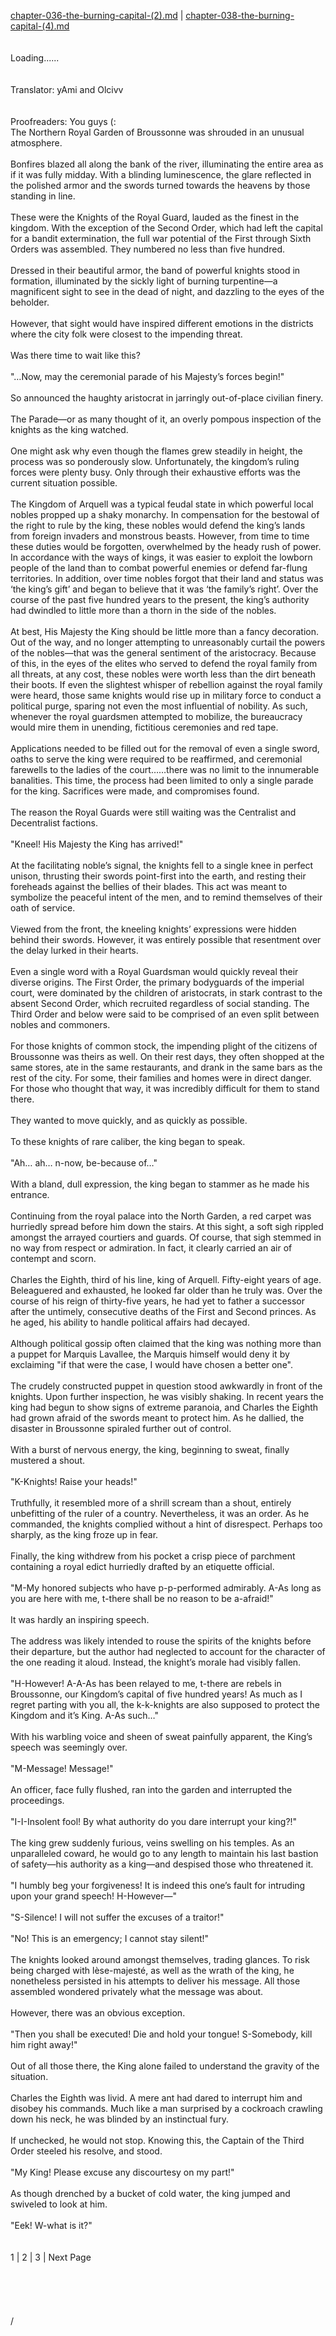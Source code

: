 [chapter-036-the-burning-capital-(2).md](./chapter-036-the-burning-capital-(2).md) | [chapter-038-the-burning-capital-(4).md](./chapter-038-the-burning-capital-(4).md) <br/>
<br/>
<br/>
Loading......<br/>
<br/>
<br/>
Translator: yAmi and Olcivv<br/>
<br/>
<br/>
Proofreaders: You guys (:<br/>
The Northern Royal Garden of Broussonne was shrouded in an unusual atmosphere.<br/>
<br/>
Bonfires blazed all along the bank of the river, illuminating the entire area as if it was fully midday. With a blinding luminescence, the glare reflected in the polished armor and the swords turned towards the heavens by those standing in line.<br/>
<br/>
These were the Knights of the Royal Guard, lauded as the finest in the kingdom. With the exception of the Second Order, which had left the capital for a bandit extermination, the full war potential of the First through Sixth Orders was assembled. They numbered no less than five hundred.<br/>
<br/>
Dressed in their beautiful armor, the band of powerful knights stood in formation, illuminated by the sickly light of burning turpentine—a magnificent sight to see in the dead of night, and dazzling to the eyes of the beholder.<br/>
<br/>
However, that sight would have inspired different emotions in the districts where the city folk were closest to the impending threat.<br/>
<br/>
Was there time to wait like this?<br/>
<br/>
"…Now, may the ceremonial parade of his Majesty’s forces begin!"<br/>
<br/>
So announced the haughty aristocrat in jarringly out-of-place civilian finery.<br/>
<br/>
The Parade—or as many thought of it, an overly pompous inspection of the knights as the king watched.<br/>
<br/>
One might ask why even though the flames grew steadily in height, the process was so ponderously slow. Unfortunately, the kingdom’s ruling forces were plenty busy. Only through their exhaustive efforts was the current situation possible.<br/>
<br/>
The Kingdom of Arquell was a typical feudal state in which powerful local nobles propped up a shaky monarchy. In compensation for the bestowal of the right to rule by the king, these nobles would defend the king’s lands from foreign invaders and monstrous beasts. However, from time to time these duties would be forgotten, overwhelmed by the heady rush of power. In accordance with the ways of kings, it was easier to exploit the lowborn people of the land than to combat powerful enemies or defend far-flung territories. In addition, over time nobles forgot that their land and status was ‘the king’s gift’ and began to believe that it was ‘the family’s right’. Over the course of the past five hundred years to the present, the king’s authority had dwindled to little more than a thorn in the side of the nobles.<br/>
<br/>
At best, His Majesty the King should be little more than a fancy decoration. Out of the way, and no longer attempting to unreasonably curtail the powers of the nobles—that was the general sentiment of the aristocracy. Because of this, in the eyes of the elites who served to defend the royal family from all threats, at any cost, these nobles were worth less than the dirt beneath their boots. If even the slightest whisper of rebellion against the royal family were heard, those same knights would rise up in military force to conduct a political purge, sparing not even the most influential of nobility. As such, whenever the royal guardsmen attempted to mobilize, the bureaucracy would mire them in unending, fictitious ceremonies and red tape.<br/>
<br/>
Applications needed to be filled out for the removal of even a single sword, oaths to serve the king were required to be reaffirmed, and ceremonial farewells to the ladies of the court……there was no limit to the innumerable banalities. This time, the process had been limited to only a single parade for the king. Sacrifices were made, and compromises found.<br/>
<br/>
The reason the Royal Guards were still waiting was the Centralist and Decentralist factions.<br/>
<br/>
"Kneel! His Majesty the King has arrived!"<br/>
<br/>
At the facilitating noble’s signal, the knights fell to a single knee in perfect unison, thrusting their swords point-first into the earth, and resting their foreheads against the bellies of their blades. This act was meant to symbolize the peaceful intent of the men, and to remind themselves of their oath of service.<br/>
<br/>
Viewed from the front, the kneeling knights’ expressions were hidden behind their swords. However, it was entirely possible that resentment over the delay lurked in their hearts.<br/>
<br/>
Even a single word with a Royal Guardsman would quickly reveal their diverse origins. The First Order, the primary bodyguards of the imperial court, were dominated by the children of aristocrats, in stark contrast to the absent Second Order, which recruited regardless of social standing. The Third Order and below were said to be comprised of an even split between nobles and commoners.<br/>
<br/>
For those knights of common stock, the impending plight of the citizens of Broussonne was theirs as well. On their rest days, they often shopped at the same stores, ate in the same restaurants, and drank in the same bars as the rest of the city. For some, their families and homes were in direct danger. For those who thought that way, it was incredibly difficult for them to stand there.<br/>
<br/>
They wanted to move quickly, and as quickly as possible.<br/>
<br/>
To these knights of rare caliber, the king began to speak.<br/>
<br/>
"Ah… ah… n-now, be-because of…"<br/>
<br/>
With a bland, dull expression, the king began to stammer as he made his entrance.<br/>
<br/>
Continuing from the royal palace into the North Garden, a red carpet was hurriedly spread before him down the stairs. At this sight, a soft sigh rippled amongst the arrayed courtiers and guards. Of course, that sigh stemmed in no way from respect or admiration. In fact, it clearly carried an air of contempt and scorn.<br/>
<br/>
Charles the Eighth, third of his line, king of Arquell. Fifty-eight years of age. Beleaguered and exhausted, he looked far older than he truly was. Over the course of his reign of thirty-five years, he had yet to father a successor after the untimely, consecutive deaths of the First and Second princes. As he aged, his ability to handle political affairs had decayed.<br/>
<br/>
Although political gossip often claimed that the king was nothing more than a puppet for Marquis Lavallee, the Marquis himself would deny it by exclaiming "if that were the case, I would have chosen a better one".<br/>
<br/>
The crudely constructed puppet in question stood awkwardly in front of the knights. Upon further inspection, he was visibly shaking. In recent years the king had begun to show signs of extreme paranoia, and Charles the Eighth had grown afraid of the swords meant to protect him. As he dallied, the disaster in Broussonne spiraled further out of control.<br/>
<br/>
With a burst of nervous energy, the king, beginning to sweat, finally mustered a shout.<br/>
<br/>
"K-Knights! Raise your heads!"<br/>
<br/>
Truthfully, it resembled more of a shrill scream than a shout, entirely unbefitting of the ruler of a country. Nevertheless, it was an order. As he commanded, the knights complied without a hint of disrespect. Perhaps too sharply, as the king froze up in fear.<br/>
<br/>
Finally, the king withdrew from his pocket a crisp piece of parchment containing a royal edict hurriedly drafted by an etiquette official.<br/>
<br/>
"M-My honored subjects who have p-p-performed admirably. A-As long as you are here with me, t-there shall be no reason to be a-afraid!"<br/>
<br/>
It was hardly an inspiring speech.<br/>
<br/>
The address was likely intended to rouse the spirits of the knights before their departure, but the author had neglected to account for the character of the one reading it aloud. Instead, the knight’s morale had visibly fallen.<br/>
<br/>
"H-However! A-A-As has been relayed to me, t-there are rebels in Broussonne, our Kingdom’s capital of five hundred years! As much as I regret parting with you all, the k-k-knights are also supposed to protect the Kingdom and it’s King. A-As such…"<br/>
<br/>
With his warbling voice and sheen of sweat painfully apparent, the King’s speech was seemingly over.<br/>
<br/>
"M-Message! Message!"<br/>
<br/>
An officer, face fully flushed, ran into the garden and interrupted the proceedings.<br/>
<br/>
"I-I-Insolent fool! By what authority do you dare interrupt your king?!"<br/>
<br/>
The king grew suddenly furious, veins swelling on his temples. As an unparalleled coward, he would go to any length to maintain his last bastion of safety—his authority as a king—and despised those who threatened it.<br/>
<br/>
"I humbly beg your forgiveness! It is indeed this one’s fault for intruding upon your grand speech! H-However—"<br/>
<br/>
"S-Silence! I will not suffer the excuses of a traitor!"<br/>
<br/>
"No! This is an emergency; I cannot stay silent!"<br/>
<br/>
The knights looked around amongst themselves, trading glances. To risk being charged with lèse-majesté, as well as the wrath of the king, he nonetheless persisted in his attempts to deliver his message. All those assembled wondered privately what the message was about.<br/>
<br/>
However, there was an obvious exception.<br/>
<br/>
"Then you shall be executed! Die and hold your tongue! S-Somebody, kill him right away!"<br/>
<br/>
Out of all those there, the King alone failed to understand the gravity of the situation.<br/>
<br/>
Charles the Eighth was livid. A mere ant had dared to interrupt him and disobey his commands. Much like a man surprised by a cockroach crawling down his neck, he was blinded by an instinctual fury.<br/>
<br/>
If unchecked, he would not stop. Knowing this, the Captain of the Third Order steeled his resolve, and stood.<br/>
<br/>
"My King! Please excuse any discourtesy on my part!"<br/>
<br/>
As though drenched by a bucket of cold water, the king jumped and swiveled to look at him.<br/>
<br/>
"Eek! W-what is it?"<br/>
<br/>
<br/>
1 | 2 | 3 | Next Page<br/>
<br/>
<br/>
<br/>
<br/>
<br/>
 /<br/>
 <br/>
<br/>
<br/>
<br/>
<br/>
<br/>
<br/>
<br/>
<br/>
<br/>
<br/>
<br/>
<br/>
<br/>
<br/>
<br/>
<br/>
<br/>
<br/>
<br/>
<br/>
<br/>
<br/>
<br/>
<br/>
<br/>
<br/>
<br/>
<br/>
Subscribe to:<br/>
Posts (Atom)<br/>
<br/>
<br/>
<br/>
<br/>
<br/>
Keep me going!<br/>
<br/>
You can support me on patreon <br/>
Become a Patron!<br/>
The rewards system (chapter benefits) aren't available yet as I do not have a stockpile yet. I'll let you guys know if I am ready.<br/>
<br/>
One-time donations via paypal<br/>
<br/>
<br/>
<br/>
<br/>
<br/>
1. $5.00 USD<br/>
	2. $10.00 USD<br/>
	3. $20.00 USD<br/>
	4. $50.00 USD<br/>
 <br/>
<br/>
<br/>
<br/>
<br/>
<br/>
<br/>
<br/>
<br/>
<br/>
<br/>
<br/>
<br/>
<br/>
<br/>
<br/>
<br/>
<br/>
<br/>
<br/>
Loading...<br/>
<br/>
<br/>
<br/>
<br/>
<br/>
<br/>
<br/>
<br/>
<br/>
<br/>
<br/>
Progress Bars<br/>
<br/>
Patreon goal (guaranteed 8parts/month): 5/50<br/>
<br/>
<br/>
<br/>
<br/>
<br/>
<br/>
<br/>
<br/>
<br/>
<br/>
<br/>
<br/>
<br/>
<br/>
<br/>
<br/>
<br/>
<br/>
Advertisements<br/>
<br/>
<br/>
<br/>
<br/>
<br/>
(adsbygoogle = window.adsbygoogle || []).push({});<br/>
<br/>
<br/>
<br/>
<br/>
<br/>
<br/>
<br/>
<br/>
<br/>
<br/>
<br/>
<br/>
Discord!<br/>
<br/>
<br/>
<br/>
<br/>
<br/>
<br/>
<br/>
<br/>
<br/>
<br/>
<br/>
<br/>
<br/>
EMAIL SUBSCRIPTION<br/>
<br/>
<br/>
<br/>
<br/>
<br/>
<br/>
<br/>
<br/>
<br/>
<br/>
<br/>
<br/>
<br/>
<br/>
<br/>
<br/>
<br/>
<br/>
<br/>
<br/>
<br/>
<br/>
<br/>
<br/>
<br/>
<br/>
<br/>
<br/>
© 2016 yAmiTranslations. Powered by Blogger.<br/>
<br/>
<br/>
<br/>
<br/>
<br/>
<br/>
<br/>
<br/>
<br/>
<br/>
<br/>
<br/>
<br/>
<br/>
<br/>
<br/>
<br/>
<br/>
                   <br/>
yAmi Translations<br/>
<br/>
Maira Gall<br/>
<br/>
<br/>
[chapter-036-the-burning-capital-(2).md](./chapter-036-the-burning-capital-(2).md) | [chapter-038-the-burning-capital-(4).md](./chapter-038-the-burning-capital-(4).md) <br/>
